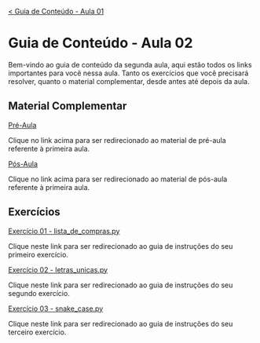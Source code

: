 [< Guia de Conteúdo - Aula 01](https://github.com/educodehub/oficina-python/blob/main/aula01/instru%C3%A7%C3%B5es.md)
# Guia de Conteúdo - Aula 02
Bem-vindo ao guia de conteúdo da segunda aula, aqui estão todos os links importantes para você nessa aula. Tanto os exercícios que você precisará resolver, quanto o material complementar, desde antes até depois da aula.


## Material Complementar
[Pré-Aula](https://github.com/educodehub/oficina-python/blob/main/aula02/materiais/Pr%C3%A9-Aula%20-%20Aula%2002%20-%20Oficina%20de%20Python.md)

Clique no link acima para ser redirecionado ao material de pré-aula referente à primeira aula.

[Pós-Aula](https://github.com/educodehub/oficina-python/blob/main/aula02/materiais/P%C3%B3s-Aula%20-%20Aula%2002%20-%20Oficina%20de%20Python.md)

Clique no link acima para ser redirecionado ao material de pós-aula referente à primeira aula.


## Exercícios
[Exercício 01 - lista_de_compras.py](https://github.com/educodehub/oficina-python/blob/main/aula02/exercicios/exercicio01/instru%C3%A7%C3%B5es.md)

Clique neste link para ser redirecionado ao guia de instruções do seu primeiro exercício.

[Exercício 02 - letras_unicas.py](https://github.com/educodehub/oficina-python/blob/main/aula02/exercicios/exercicio02/instru%C3%A7%C3%B5es.md)

Clique neste link para ser redirecionado ao guia de instruções do seu segundo exercício.

[Exercício 03 - snake_case.py](https://github.com/educodehub/oficina-python/blob/main/aula02/exercicios/exercicio03/instru%C3%A7%C3%B5es.md)

Clique neste link para ser redirecionado ao guia de instruções do seu terceiro exercício. 
